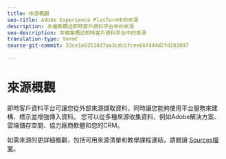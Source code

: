 ```yaml
---
title: 來源概觀
seo-title: Adobe Experience Platform中的來源
description: 本檔案概述即時客戶資料平台中的來源
seo-description: 本檔案概述即時客戶資料平台中的來源
translation-type: tm+mt
source-git-commit: 33ce1e83514d7aa3cdc5fcee66f444d2fd203097

---
```



# 來源概觀

即時客戶資料平台可讓您從外部來源擷取資料，同時讓您能夠使用平台服務來建構、標示並增強傳入資料。 您可以從多種來源收集資料，例如Adobe解決方案、雲端儲存空間、協力廠商軟體和您的CRM。

如需來源的更詳細概觀，包括可用來源清單和教學課程連結，請閱讀 [Sources檔案](../../sources/home.md)。